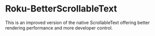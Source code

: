 # Roku-BetterScrollableText
This is an improved version of the native ScrollableText offering better rendering performance and more developer control. 
